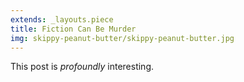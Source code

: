 ```yaml
---
extends: _layouts.piece
title: Fiction Can Be Murder
img: skippy-peanut-butter/skippy-peanut-butter.jpg
---
```


This post is *profoundly* interesting.
